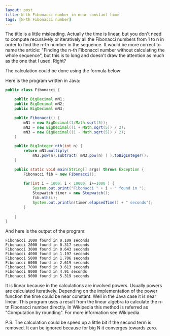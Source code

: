 ```yaml
---
layout: post
title: N-th Fibonacci number in near constant time
tags: [N-th Fibonacci number]
---
```


The title is a little misleading. Actually the time is linear, but you don't need to compute recursively or iteratively all the Fibonacci numbers from 1 to n in order to find the n-th number in the sequence. It would be more correct to name the article: "Finding the n-th Fibonacci number without calculating the whole sequence", but this is to long and doesn't draw the attention as much as the one that I used. Right?

The calculation could be done using the formula below:

Here is the program written in Java:

```java
public class Fibonacci {

    public BigDecimal mN1;
    public BigDecimal mN2;
    public BigDecimal mN3;

    public Fibonacci() {
        mN1 = new BigDecimal(1/Math.sqrt(5));
        mN2 = new BigDecimal((1 + Math.sqrt(5)) / 2);
        mN3 = new BigDecimal((1 - Math.sqrt(5)) / 2);
    }

    public BigInteger nth(int n) {
        return mN1.multiply( 
        	mN2.pow(n).subtract( mN3.pow(n) ) ).toBigInteger();
    }

    public static void main(String[] args) throws Exception {
        Fibonacci fib = new Fibonacci();
        
        for(int i = 1000; i < 10000; i+=1000 ) {
            System.out.print("Fibonacci " + i + " found in ");
            Stopwatch timer = new Stopwatch();
            fib.nth(i);
            System.out.println(timer.elapsedTime() + " seconds");
        }
        
    }
}
```
And here is the output of the program:

```
Fibonacci 1000 found in 0.109 seconds
Fibonacci 2000 found in 0.317 seconds
Fibonacci 3000 found in 0.643 seconds
Fibonacci 4000 found in 1.197 seconds
Fibonacci 5000 found in 1.706 seconds
Fibonacci 6000 found in 2.619 seconds
Fibonacci 7000 found in 3.613 seconds
Fibonacci 8000 found in 4.91 seconds
Fibonacci 9000 found in 5.319 seconds
```

It is linear because in the calculations are involved powers. Usually powers are calculated iteratively. Depending on the implementation of the power function the time could be near constant. Well in the Java case it is near linear. This program uses a result from the linear algebra to calculate the n-tn Fibonacci number directly. In Wikipedia this method is referred as "Computation by rounding". For more information see Wikipedia.

P.S. The calculation could be speed up a little bit if the second term is removed. It can be ignored because for big N it converges towards zero.